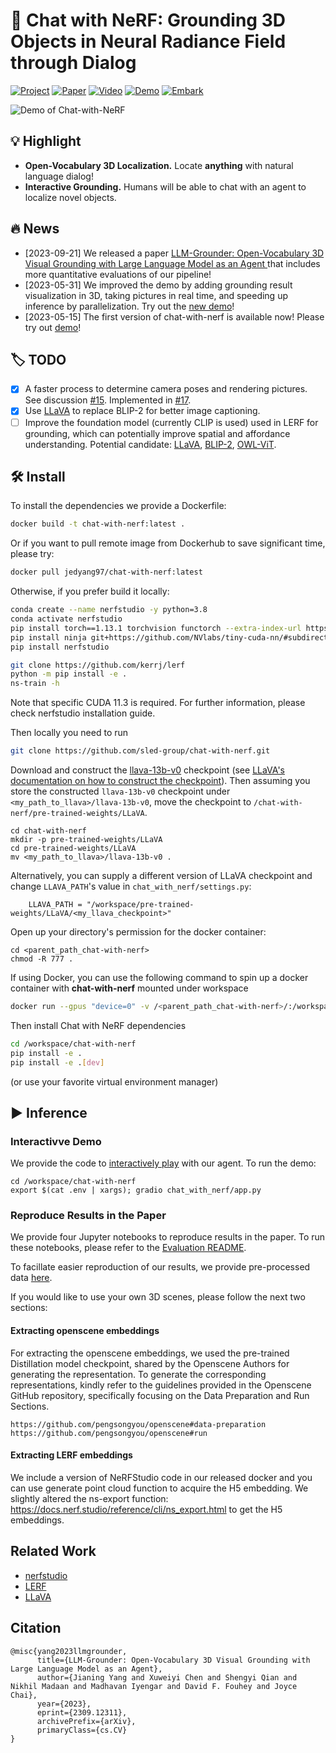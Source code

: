 # :camera_flash: Chat with NeRF: Grounding 3D Objects in Neural Radiance Field through Dialog

[![Project](https://img.shields.io/badge/Project-Page-20B2AA.svg)](https://chat-with-nerf.github.io/)
[![Paper](https://img.shields.io/badge/arXiv-Paper-red.svg)](https://arxiv.org/abs/2309.12311)
[![Video](https://img.shields.io/badge/YouTube-Video-red)](https://youtu.be/eO-Vaf-1R1s)
[![Demo](https://img.shields.io/badge/Website-Demo-ff69b4.svg)](http://sled-whistler.eecs.umich.edu:7777/)
[![Embark](https://img.shields.io/badge/Discord-Chat--with--NeRF-%237289da.svg?logo=discord)](https://discord.gg/8rT4GpRq9g)


![Demo of Chat-with-NeRF](https://github.com/sled-group/chat-with-nerf/assets/12980222/6a327112-abbd-4b6a-ba22-e7e254a7fe6c "Overview")


## :bulb: Highlight

- **Open-Vocabulary 3D Localization.** Locate **anything** with natural language dialog!
- **Interactive Grounding.** Humans will be able to chat with an agent to localize novel objects.

## :fire: News
- [2023-09-21] We released a paper [LLM-Grounder: Open-Vocabulary 3D Visual Grounding with Large Language Model as an Agent
](https://arxiv.org/abs/2309.12311) that includes more quantitative evaluations of our pipeline!
- [2023-05-31] We improved the demo by adding grounding result visualization in 3D, taking pictures in real time, and speeding up inference by parallelization. Try out the [new demo](http://sled-whistler.eecs.umich.edu:7777/)!
- [2023-05-15] The first version of chat-with-nerf is available now! Please try out [demo](http://sled-whistler.eecs.umich.edu:7777/)!

## :label: TODO
- [x] A faster process to determine camera poses and rendering pictures. See discussion [#15](https://github.com/sled-group/chat-with-nerf/issues/15). Implemented in [#17](https://github.com/sled-group/chat-with-nerf/pull/17).
- [x] Use [LLaVA](https://llava-vl.github.io/) to replace BLIP-2 for better image captioning.
- [ ] Improve the foundation model (currently CLIP is used) used in LERF for grounding, which can potentially improve spatial and affordance understanding. Potential candidate: [LLaVA](https://llava-vl.github.io/), [BLIP-2](https://huggingface.co/docs/transformers/main/model_doc/blip-2), [OWL-ViT](https://huggingface.co/docs/transformers/model_doc/owlvit).

## :hammer_and_wrench: Install

To install the dependencies we provide a Dockerfile:
```bash
docker build -t chat-with-nerf:latest .
```
Or if you want to pull remote image from Dockerhub to save significant time, please try:
```bash
docker pull jedyang97/chat-with-nerf:latest
```

Otherwise, if you prefer build it locally:
```bash
conda create --name nerfstudio -y python=3.8
conda activate nerfstudio
pip install torch==1.13.1 torchvision functorch --extra-index-url https://download.pytorch.org/whl/cu117
pip install ninja git+https://github.com/NVlabs/tiny-cuda-nn/#subdirectory=bindings/torch
pip install nerfstudio

git clone https://github.com/kerrj/lerf
python -m pip install -e .
ns-train -h
```
Note that specific CUDA 11.3 is required. For further information, please check nerfstudio installation
guide.

Then locally you need to run
```bash
git clone https://github.com/sled-group/chat-with-nerf.git
```


Download and construct the [llava-13b-v0](https://huggingface.co/liuhaotian/LLaVA-13b-delta-v0) checkpoint (see [LLaVA's documentation on how to construct the checkpoint](https://github.com/haotian-liu/LLaVA/tree/8b21169def6c8ed57afa5e7bf790c1a91b530940#llava-13b)). Then assuming you store the constructed `llava-13b-v0` checkpoint under `<my_path_to_llava>/llava-13b-v0`, move the checkpoint to `/chat-with-nerf/pre-trained-weights/LLaVA`. 
```
cd chat-with-nerf
mkdir -p pre-trained-weights/LLaVA
cd pre-trained-weights/LLaVA
mv <my_path_to_llava>/llava-13b-v0 .
```

Alternatively, you can supply a different version of LLaVA checkpoint and change `LLAVA_PATH`'s value in `chat_with_nerf/settings.py`:
```
    LLAVA_PATH = "/workspace/pre-trained-weights/LLaVA/<my_llava_checkpoint>"
```

Open up your directory's permission for the docker container:
```
cd <parent_path_chat-with-nerf>
chmod -R 777 .
```

If using Docker, you can use the following command to spin up a docker container with **chat-with-nerf** mounted under workspace
```bash
docker run --gpus "device=0" -v /<parent_path_chat-with-nerf>/:/workspace/ -v /home/<your_username>/.cache/:/home/user/.cache/ --rm -it --shm-size=12gb chat-with-nerf:latest
```
Then install Chat with NeRF dependencies
```bash
cd /workspace/chat-with-nerf
pip install -e .
pip install -e .[dev]
```
(or use your favorite virtual environment manager)

## :arrow_forward: Inference

### Interactivve Demo

We provide the code to [interactively play](http://sled-whistler.eecs.umich.edu:7777/) with our agent. To run the demo:

```
cd /workspace/chat-with-nerf
export $(cat .env | xargs); gradio chat_with_nerf/app.py
```

### Reproduce Results in the Paper

We provide four Jupyter notebooks to reproduce results in the paper. To run these notebooks, please refer to the [Evaluation README](experiments/evaluation.md).

To facillate easier reproduction of our results, we provide pre-processed data [here]().

If you would like to use your own 3D scenes, please follow the next two sections:

#### Extracting openscene embeddings

For extracting the openscene embeddings, we used the pre-trained Distillation model checkpoint, shared by the Openscene Authors for generating the representation. To generate the corresponding representations, kindly refer to the guidelines provided in the Openscene GitHub repository, specifically focusing on the Data Preparation and Run Sections.
```
https://github.com/pengsongyou/openscene#data-preparation
https://github.com/pengsongyou/openscene#run
```

#### Extracting LERF embeddings

We include a version of NeRFStudio code in our released docker and you can use generate point cloud function to acquire the H5 embedding. We slightly altered the ns-export function: https://docs.nerf.studio/reference/cli/ns_export.html to get the H5 embeddings.


## Related Work
- [nerfstudio](https://github.com/nerfstudio-project/nerfstudio)
- [LERF](https://github.com/kerrj/lerf)
- [LLaVA](https://github.com/haotian-liu/LLaVA)

## Citation
```
@misc{yang2023llmgrounder,
      title={LLM-Grounder: Open-Vocabulary 3D Visual Grounding with Large Language Model as an Agent}, 
      author={Jianing Yang and Xuweiyi Chen and Shengyi Qian and Nikhil Madaan and Madhavan Iyengar and David F. Fouhey and Joyce Chai},
      year={2023},
      eprint={2309.12311},
      archivePrefix={arXiv},
      primaryClass={cs.CV}
}
```
